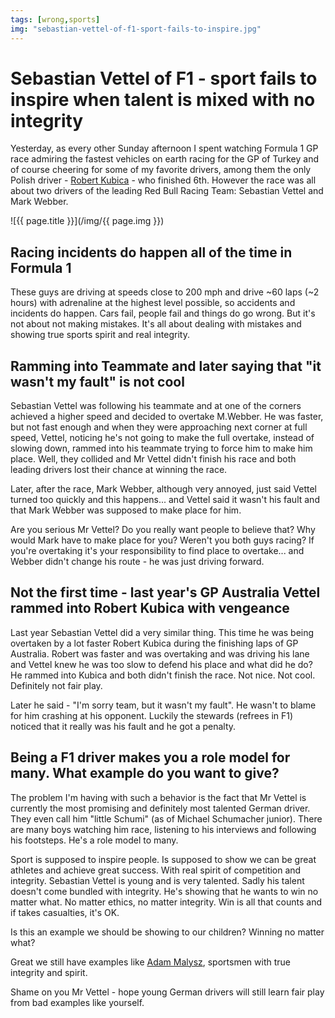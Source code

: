 ```yaml
---
tags: [wrong,sports]
img: "sebastian-vettel-of-f1-sport-fails-to-inspire.jpg"
---
```


# Sebastian Vettel of F1 - sport fails to inspire when talent is mixed with no integrity


Yesterday, as every other Sunday afternoon I spent watching Formula 1 GP race admiring the fastest vehicles on earth racing for the GP of Turkey and of course cheering for some of my favorite drivers, among them the only Polish driver - [Robert Kubica](http://en.wikipedia.org/wiki/Robert_Kubica) - who finished 6th. However the race was all about two drivers of the leading Red Bull Racing Team: Sebastian Vettel and Mark Webber.

<!--More-->

![{{ page.title }}](/img/{{ page.img }})

## Racing incidents do happen all of the time in Formula 1

These guys are driving at speeds close to 200 mph and drive ~60 laps (~2 hours) with adrenaline at the highest level possible, so accidents and incidents do happen. Cars fail, people fail and things do go wrong. But it's not about not making mistakes. It's all about dealing with mistakes and showing true sports spirit and real integrity.

## Ramming into Teammate and later saying that "it wasn't my fault" is not cool

Sebastian Vettel was following his teammate and at one of the corners achieved a higher speed and decided to overtake M.Webber. He was faster, but not fast enough and when they were approaching next corner at full speed, Vettel, noticing he's not going to make the full overtake, instead of slowing down, rammed into his teammate trying to force him to make him place. Well, they collided and Mr Vettel didn't finish his race and both leading drivers lost their chance at winning the race.

Later, after the race, Mark Webber, although very annoyed, just said Vettel turned too quickly and this happens... and Vettel said it wasn't his fault and that Mark Webber was supposed to make place for him.

Are you serious Mr Vettel? Do you really want people to believe that? Why would Mark have to make place for you? Weren't you both guys racing? If you're overtaking it's your responsibility to find place to overtake... and Webber didn't change his route - he was just driving forward.

## Not the first time - last year's GP Australia Vettel rammed into Robert Kubica with vengeance

Last year Sebastian Vettel did a very similar thing. This time he was being overtaken by a lot faster Robert Kubica during the finishing laps of GP Australia. Robert was faster and was overtaking and was driving his lane and Vettel knew he was too slow to defend his place and what did he do? He rammed into Kubica and both didn't finish the race. Not nice. Not cool. Definitely not fair play.

Later he said - "I'm sorry team, but it wasn't my fault". He wasn't to blame for him crashing at his opponent. Luckily the stewards (refrees in F1) noticed that it really was his fault and he got a penalty.

## Being a F1 driver makes you a role model for many. What example do you want to give?

The problem I'm having with such a behavior is the fact that Mr Vettel is currently the most promising and definitely most talented German driver. They even call him "little Schumi" (as of Michael Schumacher junior). There are many boys watching him race, listening to his interviews and following his footsteps. He's a role model to many.

Sport is supposed to inspire people. Is supposed to show we can be great athletes and achieve great success. With real spirit of competition and integrity. Sebastian Vettel is young and is very talented. Sadly his talent doesn't come bundled with integrity. He's showing that he wants to win no matter what. No matter ethics, no matter integrity. Win is all that counts and if takes casualties, it's OK.

Is this an example we should be showing to our children? Winning no matter what?

Great we still have examples like [Adam Malysz](http://michaelnozbe.com/adam-malysz-my-perfect-humble-and-inspiring-r), sportsmen with true integrity and spirit.

Shame on you Mr Vettel - hope young German drivers will still learn fair play from bad examples like yourself.




[n]: https://michael.gratis/nozbe